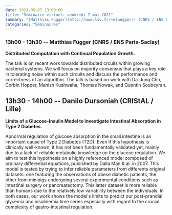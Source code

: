```yaml
---
date: 2021-05-07 13:00:00
title: "Séminaire virtuel: vendredi 7 mai 2021"
summary: "[Matthias Függer](http://www.lsv.fr/~mfuegger/) (CNRS / ENS Paris-Saclay) et [Danilo Dursoniah](https://www.cristal.univ-lille.fr/profil/ddursoni?lang=fr) (CRIStAL / Lille)"
categories: "Séminaires"
---
```


### 13h00 - 13h30 -- Matthias Függer (CNRS / ENS Paris-Saclay)

**Distributed Computation with Continual Population Growth.**

The talk is on recent work towards distributed crcuits within growing bacterial systems. We will focus on majority consensus that plays a key role in tolerating noise within such circuits and discuss the performance and correctness of an algorithm. The talk is based on work with Da-Jung Cho, Corbin Hopper, Manish Kushwaha, Thomas Nowak, and Quentin Soubeyran.

## 13h30 - 14h00 -- Danilo Dursoniah (CRIStAL / Lille)

**Limits of a Glucose-Insulin Model to Investigate Intestinal Absorption in Type 2 Diabetes.**

Abnormal regulation of glucose absorption in the small intestine is an important cause of Type 2 Diabetes (T2D). Even if this hypothesis is clinically well-known, it has not been fundamentally validated yet, mainly due to a lack of reliable metabolic knowledge on the glucose regulation. We aim to test this hypothesis on a highly referenced model composed of ordinary differential equations, published by Dalla Man & al. in 2007. This model is tested by trying to infer reliable parameters from differents original datasets: one featuring the observations of obese diabetic patients, the other from minipigs undergoing several experimental conditions such as intestinal surgery or pancreatectomy. This latter dataset is more reliable than humans due to the relatively low variability between the individuals. In both cases, our work shows the model's limits to predict our post-prandial glycemia and insulinemia time series especially with regard to the crucial complexity of gastro-intestinal regulation.

